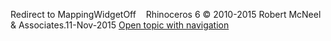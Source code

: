 ---
---

Redirect to MappingWidgetOff&#160;
&#160;
Rhinoceros 6 © 2010-2015 Robert McNeel &amp; Associates.11-Nov-2015
 [Open topic with navigation](mappingwidgetoff.html) 

